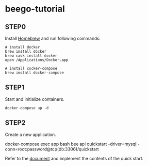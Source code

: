 # beego-tutorial

## STEP0

Install [Homebrew](https://brew.sh/index_ja) and run following commands:

```
# install docker
brew install docker
brew cask install docker
open /Applications/Docker.app

# install cocker-compose
brew install docker-compose
```

## STEP1

Start and initialize containers.

```
docker-compose up -d
```

## STEP2

Create a new application.

docker-compose exec app bash
bee api quickstart -driver=mysql -conn=root:password@tcp(db:3306)/quickstart

Refer to the [document](https://beego.me/docs/quickstart/#quickstart) and implement the contents of the quick start.
